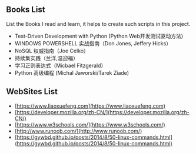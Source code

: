 ## Books List
List the Books I read and learn, it helps to create such scripts in this project. 
* Test-Driven Development with Python (Python Web开发测试驱动方法)
* WINDOWS POWERSHELL 实战指南（Don Jones, Jeffery Hicks）
* NoSQL 权威指南（Joe Celko）
* 持续集实践（兰洋,温迎福）
* 学习正则表达式（Micbael Fitzgerald）
* Python 高级编程 (Michal Jaworski/Tarek Ziade)

## WebSites List
* [https://www.liaoxuefeng.com](https://www.liaoxuefeng.com)
* [https://developer.mozilla.org/zh-CN/](https://developer.mozilla.org/zh-CN/)
* [https://www.w3schools.com/](https://www.w3schools.com/)
* [http://www.runoob.com/](http://www.runoob.com/)
* [https://gywbd.github.io/posts/2014/8/50-linux-commands.html](https://gywbd.github.io/posts/2014/8/50-linux-commands.html)
